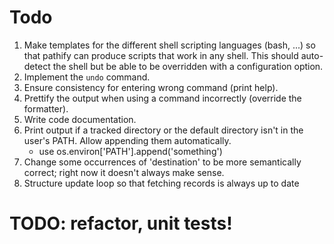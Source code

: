 # Todo

1. Make templates for the different shell scripting languages (bash, ...)
   so that pathify can produce scripts that work in any shell. This should
   auto-detect the shell but be able to be overridden with a configuration
   option.
2. Implement the `undo` command.
3. Ensure consistency for entering wrong command (print help).
4. Prettify the output when using a command incorrectly (override the
   formatter).
5. Write code documentation.
6. Print output if a tracked directory or the default directory isn't in the
   user's PATH. Allow appending them automatically.
    - use os.environ['PATH'].append('something')
7. Change some occurrences of 'destination' to be more semantically
   correct; right now it doesn't always make sense.
8. Structure update loop so that fetching records is always up to date





# TODO: refactor, unit tests!
